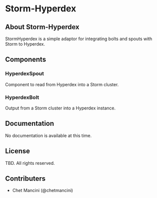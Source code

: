 Storm-Hyperdex
==============

## About Storm-Hyperdex

StormHyperdex is a simple adaptor for integrating bolts and spouts with Storm to Hyperdex.

## Components

### HyperdexSpout
Component to read from Hyperdex into a Storm cluster.

### HyperdexBolt
Output from a Storm cluster into a Hyperdex instance.

## Documentation
No documentation is available at this time.

## License
TBD. All rights reserved.

## Contributers
* Chet Mancini (@chetmancini)
